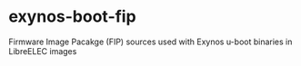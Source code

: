 # exynos-boot-fip

Firmware Image Pacakge (FIP) sources used with Exynos u-boot binaries in LibreELEC images
